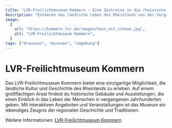 ```yaml
---
title: "LVR-Freilichtmuseum Kommern – Eine Zeitreise in die rheinische Geschichte"
description: "Entdecke das ländliche Leben des Rheinlands von der Vergangenheit bis zur Moderne im LVR-Freilichtmuseum Kommern."
image:
  {
    url: "https://kommern.lvr.de/images/haus_mit_schnee.jpg",
    alt: "LVR-Freilichtmuseum Kommern",
  }
tags: ["draussen", "museums", "umgebung"]
---
```


# LVR-Freilichtmuseum Kommern

Das LVR-Freilichtmuseum Kommern bietet eine einzigartige Möglichkeit, die ländliche Kultur und Geschichte des Rheinlands zu erleben. Auf einem großflächigen Areal findest du historische Gebäude und Ausstellungen, die einen Einblick in das Leben der Menschen in vergangenen Jahrhunderten geben. Mit interaktiven Angeboten und Veranstaltungen ist das Museum ein lebendiges Zeugnis der regionalen Geschichte und Traditionen.

Weitere Informationen: [LVR-Freilichtmuseum Kommern](https://kommern.lvr.de/de/index.html)
